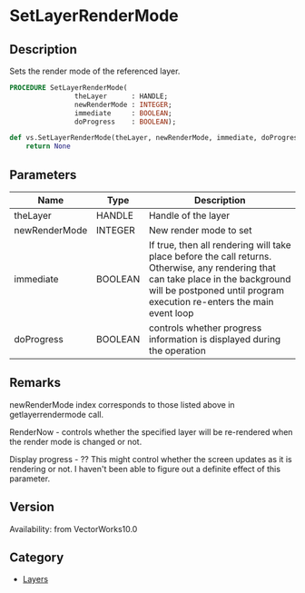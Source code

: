 # SetLayerRenderMode

## Description
Sets the render mode of the referenced layer.

```pascal
PROCEDURE SetLayerRenderMode(
				theLayer      : HANDLE;
				newRenderMode : INTEGER;
				immediate     : BOOLEAN;
				doProgress    : BOOLEAN);
```

```python
def vs.SetLayerRenderMode(theLayer, newRenderMode, immediate, doProgress):
    return None
```

## Parameters
|Name|Type|Description|
|---|---|---|
|theLayer|HANDLE|Handle of the layer|
|newRenderMode|INTEGER|New render mode to set|
|immediate|BOOLEAN|If true, then all rendering will take place before the call returns. Otherwise, any rendering that can take place in the background will be postponed until program execution re-enters the main event loop|
|doProgress|BOOLEAN|controls whether progress information is displayed during the operation|

## Remarks
newRenderMode index corresponds to those listed above in getlayerrendermode call. 

RenderNow  - controls whether the specified layer will be re-rendered when the render mode is changed or not.  

Display progress -  ??  This might control whether the screen updates as it is rendering or not.  I haven't been able to figure out a definite effect of this parameter.

## Version
Availability: from VectorWorks10.0

## Category
* [Layers](../Categories/Layers.md)
